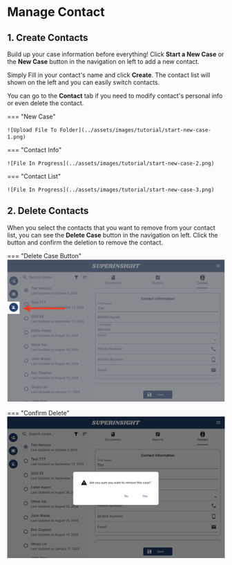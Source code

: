 # Manage Contact

## 1. Create Contacts

Build up your case information before everything! Click **Start a New Case** or the **New Case** button in the navigation on left to add a new contact.

Simply Fill in your contact's name and click **Create**. The contact list will shown on the left and you can easily switch contacts.

You can go to the **Contact** tab if you need to modify contact's personal info or even delete the contact.


=== "New Case"

    ![Upload File To Folder](../assets/images/tutorial/start-new-case-1.png)

=== "Contact Info"

    ![File In Progress](../assets/images/tutorial/start-new-case-2.png)

=== "Contact List"

    ![File In Progress](../assets/images/tutorial/start-new-case-3.png)

## 2. Delete Contacts

When you select the contacts that you want to remove from your contact list, you can see the **Delete Case** button in the navigation on left. Click the button and confirm the deletion to remove the contact.

=== "Delete Case Button"
    ![Delete Button](../assets/images/tutorial/delete-contact-1.png)

=== "Confirm Delete"
    ![Confirm Delete](../assets/images/tutorial/delete-contact-2.png)